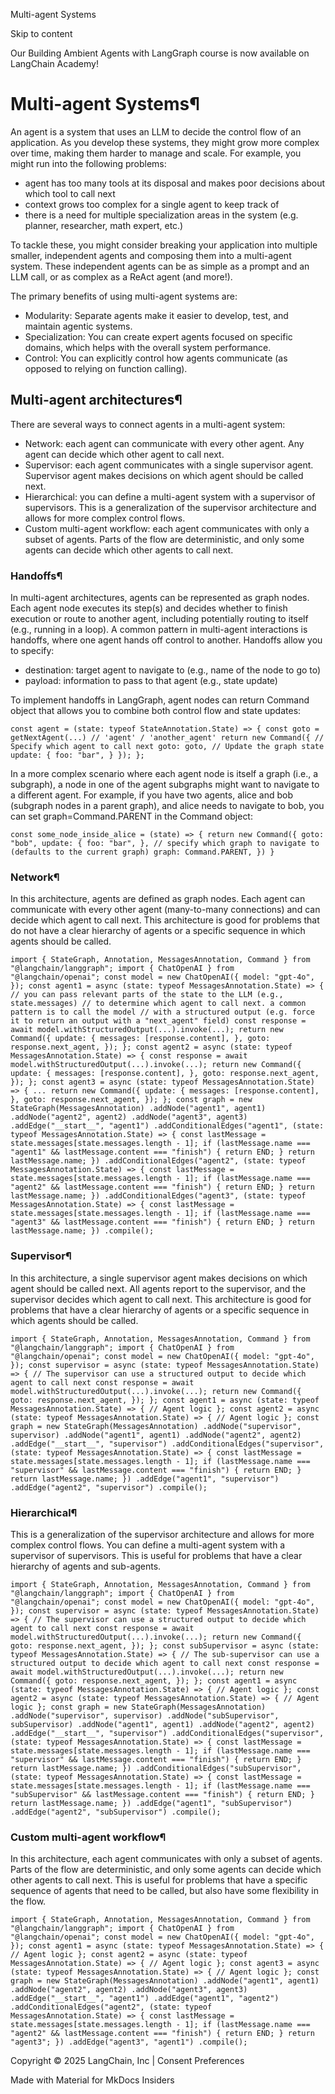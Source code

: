Multi-agent Systems

Skip to content

Our Building Ambient Agents with LangGraph course is now available on LangChain Academy!

# Multi-agent Systems¶

An agent is a system that uses an LLM to decide the control flow of an application. As you develop these systems, they might grow more complex over time, making them harder to manage and scale. For example, you might run into the following problems:

* agent has too many tools at its disposal and makes poor decisions about which tool to call next
* context grows too complex for a single agent to keep track of
* there is a need for multiple specialization areas in the system (e.g. planner, researcher, math expert, etc.)

To tackle these, you might consider breaking your application into multiple smaller, independent agents and composing them into a multi-agent system. These independent agents can be as simple as a prompt and an LLM call, or as complex as a ReAct agent (and more!).

The primary benefits of using multi-agent systems are:

* Modularity: Separate agents make it easier to develop, test, and maintain agentic systems.
* Specialization: You can create expert agents focused on specific domains, which helps with the overall system performance.
* Control: You can explicitly control how agents communicate (as opposed to relying on function calling).

## Multi-agent architectures¶

There are several ways to connect agents in a multi-agent system:

* Network: each agent can communicate with every other agent. Any agent can decide which other agent to call next.
* Supervisor: each agent communicates with a single supervisor agent. Supervisor agent makes decisions on which agent should be called next.
* Hierarchical: you can define a multi-agent system with a supervisor of supervisors. This is a generalization of the supervisor architecture and allows for more complex control flows.
* Custom multi-agent workflow: each agent communicates with only a subset of agents. Parts of the flow are deterministic, and only some agents can decide which other agents to call next.

### Handoffs¶

In multi-agent architectures, agents can be represented as graph nodes. Each agent node executes its step(s) and decides whether to finish execution or route to another agent, including potentially routing to itself (e.g., running in a loop). A common pattern in multi-agent interactions is handoffs, where one agent hands off control to another. Handoffs allow you to specify:

* destination: target agent to navigate to (e.g., name of the node to go to)
* payload: information to pass to that agent (e.g., state update)

To implement handoffs in LangGraph, agent nodes can return Command object that allows you to combine both control flow and state updates:

```
const agent = (state: typeof StateAnnotation.State) => { const goto = getNextAgent(...) // 'agent' / 'another_agent' return new Command({ // Specify which agent to call next goto: goto, // Update the graph state update: { foo: "bar", } }); };
```

In a more complex scenario where each agent node is itself a graph (i.e., a subgraph), a node in one of the agent subgraphs might want to navigate to a different agent. For example, if you have two agents, alice and bob (subgraph nodes in a parent graph), and alice needs to navigate to bob, you can set graph=Command.PARENT in the Command object:

```
const some_node_inside_alice = (state) => { return new Command({ goto: "bob", update: { foo: "bar", }, // specify which graph to navigate to (defaults to the current graph) graph: Command.PARENT, }) }
```

### Network¶

In this architecture, agents are defined as graph nodes. Each agent can communicate with every other agent (many-to-many connections) and can decide which agent to call next. This architecture is good for problems that do not have a clear hierarchy of agents or a specific sequence in which agents should be called.

```
import { StateGraph, Annotation, MessagesAnnotation, Command } from "@langchain/langgraph"; import { ChatOpenAI } from "@langchain/openai"; const model = new ChatOpenAI({ model: "gpt-4o", }); const agent1 = async (state: typeof MessagesAnnotation.State) => { // you can pass relevant parts of the state to the LLM (e.g., state.messages) // to determine which agent to call next. a common pattern is to call the model // with a structured output (e.g. force it to return an output with a "next_agent" field) const response = await model.withStructuredOutput(...).invoke(...); return new Command({ update: { messages: [response.content], }, goto: response.next_agent, }); }; const agent2 = async (state: typeof MessagesAnnotation.State) => { const response = await model.withStructuredOutput(...).invoke(...); return new Command({ update: { messages: [response.content], }, goto: response.next_agent, }); }; const agent3 = async (state: typeof MessagesAnnotation.State) => { ... return new Command({ update: { messages: [response.content], }, goto: response.next_agent, }); }; const graph = new StateGraph(MessagesAnnotation) .addNode("agent1", agent1) .addNode("agent2", agent2) .addNode("agent3", agent3) .addEdge("__start__", "agent1") .addConditionalEdges("agent1", (state: typeof MessagesAnnotation.State) => { const lastMessage = state.messages[state.messages.length - 1]; if (lastMessage.name === "agent1" && lastMessage.content === "finish") { return END; } return lastMessage.name; }) .addConditionalEdges("agent2", (state: typeof MessagesAnnotation.State) => { const lastMessage = state.messages[state.messages.length - 1]; if (lastMessage.name === "agent2" && lastMessage.content === "finish") { return END; } return lastMessage.name; }) .addConditionalEdges("agent3", (state: typeof MessagesAnnotation.State) => { const lastMessage = state.messages[state.messages.length - 1]; if (lastMessage.name === "agent3" && lastMessage.content === "finish") { return END; } return lastMessage.name; }) .compile();
```

### Supervisor¶

In this architecture, a single supervisor agent makes decisions on which agent should be called next. All agents report to the supervisor, and the supervisor decides which agent to call next. This architecture is good for problems that have a clear hierarchy of agents or a specific sequence in which agents should be called.

```
import { StateGraph, Annotation, MessagesAnnotation, Command } from "@langchain/langgraph"; import { ChatOpenAI } from "@langchain/openai"; const model = new ChatOpenAI({ model: "gpt-4o", }); const supervisor = async (state: typeof MessagesAnnotation.State) => { // The supervisor can use a structured output to decide which agent to call next const response = await model.withStructuredOutput(...).invoke(...); return new Command({ goto: response.next_agent, }); }; const agent1 = async (state: typeof MessagesAnnotation.State) => { // Agent logic }; const agent2 = async (state: typeof MessagesAnnotation.State) => { // Agent logic }; const graph = new StateGraph(MessagesAnnotation) .addNode("supervisor", supervisor) .addNode("agent1", agent1) .addNode("agent2", agent2) .addEdge("__start__", "supervisor") .addConditionalEdges("supervisor", (state: typeof MessagesAnnotation.State) => { const lastMessage = state.messages[state.messages.length - 1]; if (lastMessage.name === "supervisor" && lastMessage.content === "finish") { return END; } return lastMessage.name; }) .addEdge("agent1", "supervisor") .addEdge("agent2", "supervisor") .compile();
```

### Hierarchical¶

This is a generalization of the supervisor architecture and allows for more complex control flows. You can define a multi-agent system with a supervisor of supervisors. This is useful for problems that have a clear hierarchy of agents and sub-agents.

```
import { StateGraph, Annotation, MessagesAnnotation, Command } from "@langchain/langgraph"; import { ChatOpenAI } from "@langchain/openai"; const model = new ChatOpenAI({ model: "gpt-4o", }); const supervisor = async (state: typeof MessagesAnnotation.State) => { // The supervisor can use a structured output to decide which agent to call next const response = await model.withStructuredOutput(...).invoke(...); return new Command({ goto: response.next_agent, }); }; const subSupervisor = async (state: typeof MessagesAnnotation.State) => { // The sub-supervisor can use a structured output to decide which agent to call next const response = await model.withStructuredOutput(...).invoke(...); return new Command({ goto: response.next_agent, }); }; const agent1 = async (state: typeof MessagesAnnotation.State) => { // Agent logic }; const agent2 = async (state: typeof MessagesAnnotation.State) => { // Agent logic }; const graph = new StateGraph(MessagesAnnotation) .addNode("supervisor", supervisor) .addNode("subSupervisor", subSupervisor) .addNode("agent1", agent1) .addNode("agent2", agent2) .addEdge("__start__", "supervisor") .addConditionalEdges("supervisor", (state: typeof MessagesAnnotation.State) => { const lastMessage = state.messages[state.messages.length - 1]; if (lastMessage.name === "supervisor" && lastMessage.content === "finish") { return END; } return lastMessage.name; }) .addConditionalEdges("subSupervisor", (state: typeof MessagesAnnotation.State) => { const lastMessage = state.messages[state.messages.length - 1]; if (lastMessage.name === "subSupervisor" && lastMessage.content === "finish") { return END; } return lastMessage.name; }) .addEdge("agent1", "subSupervisor") .addEdge("agent2", "subSupervisor") .compile();
```

### Custom multi-agent workflow¶

In this architecture, each agent communicates with only a subset of agents. Parts of the flow are deterministic, and only some agents can decide which other agents to call next. This is useful for problems that have a specific sequence of agents that need to be called, but also have some flexibility in the flow.

```
import { StateGraph, Annotation, MessagesAnnotation, Command } from "@langchain/langgraph"; import { ChatOpenAI } from "@langchain/openai"; const model = new ChatOpenAI({ model: "gpt-4o", }); const agent1 = async (state: typeof MessagesAnnotation.State) => { // Agent logic }; const agent2 = async (state: typeof MessagesAnnotation.State) => { // Agent logic }; const agent3 = async (state: typeof MessagesAnnotation.State) => { // Agent logic }; const graph = new StateGraph(MessagesAnnotation) .addNode("agent1", agent1) .addNode("agent2", agent2) .addNode("agent3", agent3) .addEdge("__start__", "agent1") .addEdge("agent1", "agent2") .addConditionalEdges("agent2", (state: typeof MessagesAnnotation.State) => { const lastMessage = state.messages[state.messages.length - 1]; if (lastMessage.name === "agent2" && lastMessage.content === "finish") { return END; } return "agent3"; }) .addEdge("agent3", "agent1") .compile();
```

Copyright © 2025 LangChain, Inc | Consent Preferences

Made with Material for MkDocs Insiders